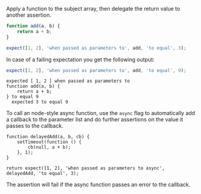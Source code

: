 Apply a function to the subject array, then delegate the return value to another assertion.

```js
function add(a, b) {
    return a + b;
}

expect([1, 2], 'when passed as parameters to', add, 'to equal', 3);
```

In case of a failing expectation you get the following output:

```js
expect([1, 2], 'when passed as parameters to', add, 'to equal', 9);
```

```output
expected [ 1, 2 ] when passed as parameters to
function add(a, b) {
    return a + b;
} to equal 9
  expected 3 to equal 9
```

To call an node-style async function, use the `async` flag to automatically
add a callback to the parameter list and do further assertions on the value it
passes to the callback.

```javascript#async:true
function delayedAdd(a, b, cb) {
    setTimeout(function () {
        cb(null, a + b);
    }, 1);
}

return expect([1, 2], 'when passed as parameters to async', delayedAdd, 'to equal', 3);
```

The assertion will fail if the async function passes an error to the callback.
